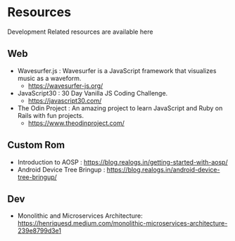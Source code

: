 # Resources
Development Related resources are available here

Web
-----
- Wavesurfer.js : Wavesurfer is a JavaScript framework that visualizes music as a waveform.
  - https://wavesurfer-js.org/
- JavaScript30 : 30 Day Vanilla JS Coding Challenge.
  - https://javascript30.com/
- The Odin Project : An amazing project to learn JavaScript and Ruby on Rails with fun projects.
  - https://www.theodinproject.com/

Custom Rom
-----
- Introduction to AOSP : https://blog.realogs.in/getting-started-with-aosp/
- Android Device Tree Bringup : https://blog.realogs.in/android-device-tree-bringup/

Dev
-----
- Monolithic and Microservices Architecture: 
https://henriquesd.medium.com/monolithic-microservices-architecture-239e8799d3e1
